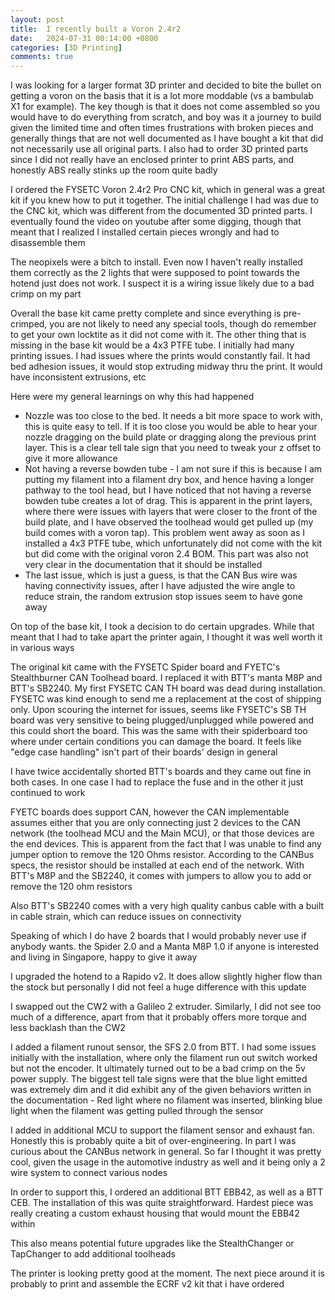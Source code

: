```yaml
---
layout: post
title:  I recently built a Voron 2.4r2
date:   2024-07-31 00:14:00 +0800
categories: [3D Printing]
comments: true
---
```

I was looking for a larger format 3D printer and decided to bite the bullet on getting a voron on the basis that it is a lot more moddable (vs a bambulab X1 for example). The key though is that it does not come assembled so you would have to do everything from scratch, and boy was it a journey to build given the limited time and often times frustrations with broken pieces and generally things that are not well documented as I have bought a kit that did not necessarily use all original parts. I also had to order 3D printed parts since I did not really have an enclosed printer to print ABS parts, and honestly ABS really stinks up the room quite badly

I ordered the FYSETC Voron 2.4r2 Pro CNC kit, which in general was a great kit if you knew how to put it together. The initial challenge I had was due to the CNC kit, which was different from the documented 3D printed parts. I eventually found the video on youtube after some digging, though that meant that I realized I installed certain pieces wrongly and had to disassemble them

The neopixels were a bitch to install. Even now I haven't really installed them correctly as the 2 lights that were supposed to point towards the hotend just does not work. I suspect it is a wiring issue likely due to a bad crimp on my part

Overall the base kit came pretty complete and since everything is pre-crimped, you are not likely to need any special tools, though do remember to get your own locktite as it did not come with it. The other thing that is missing in the base kit would be a 4x3 PTFE tube. I initially had many printing issues. I had issues where the prints would constantly fail. It had bed adhesion issues, it would stop extruding midway thru the print. It would have inconsistent extrusions, etc

Here were my general learnings on why this had happened
- Nozzle was too close to the bed. It needs a bit more space to work with, this is quite easy to tell. If it is too close you would be able to hear your nozzle dragging on the build plate or dragging along the previous print layer. This is a clear tell tale sign that you need to tweak your z offset to give it more allowance
- Not having a reverse bowden tube - I am not sure if this is because I am putting my filament into a filament dry box, and hence having a longer pathway to the tool head, but I have noticed that not having a reverse bowden tube creates a lot of drag. This is apparent in the print layers, where there were issues with layers that were closer to the front of the build plate, and I have observed the toolhead would get pulled up (my build comes with a voron tap). This problem went away as soon as I installed a 4x3 PTFE tube, which unfortunately did not come with the kit but did come with the original voron 2.4 BOM. This part was also not very clear in the documentation that it should be installed
- The last issue, which is just a guess, is that the CAN Bus wire was having connectivity issues, after I have adjusted the wire angle to reduce strain, the random extrusion stop issues seem to have gone away

On top of the base kit, I took a decision to do certain upgrades. While that meant that I had to take apart the printer again, I thought it was well worth it in various ways

The original kit came with the FYSETC Spider board and FYETC's Stealthburner CAN Toolhead board. I replaced it with BTT's manta M8P and BTT's SB2240. My first FYSETC CAN TH board was dead during installation. FYSETC was kind enough to send me a replacement at the cost of shipping only. Upon scouring the internet for issues, seems like FYSETC's SB TH board was very sensitive to being plugged/unplugged while powered and this could short the board. This was the same with their spiderboard too where under certain conditions you can damage the board. It feels like "edge case handling" isn't part of their boards' design in general

I have twice accidentally shorted BTT's boards and they came out fine in both cases. In one case I had to replace the fuse and in the other it just continued to work

FYETC boards does support CAN, however the CAN implementable assumes either that you are only connecting just 2 devices to the CAN network (the toolhead MCU and the Main MCU), or that those devices are the end devices. This is apparent from the fact that I was unable to find any jumper option to remove the 120 Ohms resistor. According to the CANBus specs, the resistor should be installed at each end of the network. With BTT's M8P and the SB2240, it comes with jumpers to allow you to add or remove the 120 ohm resistors

Also BTT's SB2240 comes with a very high quality canbus cable with a built in cable strain, which can reduce issues on connectivity

Speaking of which I do have 2 boards that I would probably never use if anybody wants. the Spider 2.0 and a Manta M8P 1.0 if anyone is interested and living in Singapore, happy to give it away

I upgraded the hotend to a Rapido v2. It does allow slightly higher flow than the stock but personally I did not feel a huge difference with this update

I swapped out the CW2 with a Galileo 2 extruder. Similarly, I did not see too much of a difference, apart from that it probably offers more torque and less backlash than the CW2

I added a filament runout sensor, the SFS 2.0 from BTT. I had some issues initially with the installation, where only the filament run out switch worked but not the encoder. It ultimately turned out to be a bad crimp on the 5v power supply. The biggest tell tale signs were that the blue light emitted was extremely dim and it did exhibit any of the given behaviors written in the documentation - Red light where no filament was inserted, blinking blue light when the filament was getting pulled through the sensor

I added in additional MCU to support the filament sensor and exhaust fan. Honestly this is probably quite a bit of over-engineering. In part I was curious about the CANBus network in general. So far I thought it was pretty cool, given the usage in the automotive industry as well and it being only a 2 wire system to connect various nodes

In order to support this, I ordered an additional BTT EBB42, as well as a BTT CEB. The installation of this was quite straightforward. Hardest piece was really creating a custom exhaust housing that would mount the EBB42 within

This also means potential future upgrades like the StealthChanger or TapChanger to add additional toolheads

The printer is looking pretty good at the moment. The next piece around it is probably to print and assemble the ECRF v2 kit that i have ordered
